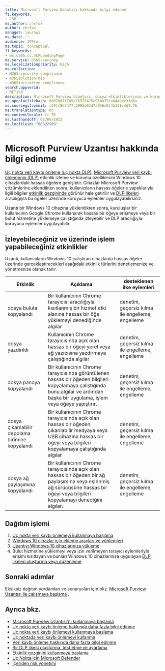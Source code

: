 ```yaml
---
title: Microsoft Purview Uzantısı hakkında bilgi edinme
f1.keywords:
- CSH
ms.author: chrfox
author: chrfox
manager: laurawi
ms.date: ''
audience: ITPro
ms.topic: conceptual
f1_keywords:
- ms.o365.cc.DLPLandingPage
ms.service: O365-seccomp
ms.localizationpriority: high
ms.collection:
- M365-security-compliance
- m365solution-mip
- m365initiative-compliance
search.appverid:
- MET150
description: Microsoft Purview Uzantısı, dosya etkinliklerinin ve koruyucu eylemlerin izlenmesini ve denetimini Google Chrome tarayıcısına genişletir
ms.openlocfilehash: 08078871765a75577475c93ba35cabda9ee3fd6a
ms.sourcegitcommit: c29fc9d7477c3985d02d7a956a9f4b311c4d9c76
ms.translationtype: MT
ms.contentlocale: tr-TR
ms.lasthandoff: 07/06/2022
ms.locfileid: "66622909"
---
```

# <a name="learn-about-the-microsoft-purview-extension"></a>Microsoft Purview Uzantısı hakkında bilgi edinme

[Uç nokta veri kaybı önleme (uç nokta DLP),](endpoint-dlp-learn-about.md) [Microsoft Purview veri kaybı önlemenin (DLP)](dlp-learn-about-dlp.md) etkinlik izleme ve koruma özelliklerini Windows 10 cihazlardaki hassas öğelere genişletir. Cihazlar Microsoft Purview çözümlerine eklendikten sonra, kullanıcıların hassas öğelerle yaptıklarıyla ilgili bilgiler [etkinlik gezgininde](data-classification-activity-explorer.md) görünür hale getirilir ve [DLP ilkeleri](create-test-tune-dlp-policy.md) aracılığıyla bu öğeler üzerinde koruyucu eylemler uygulayabilirsiniz.

Uzantı bir Windows 10 cihazına yüklendikten sonra, kuruluşlar bir kullanıcının Google Chrome kullanarak hassas bir öğeye erişmeye veya bir bulut hizmetine yüklemeye çalıştığında izleyebilir ve DLP aracılığıyla koruyucu eylemler uygulayabilir.  

## <a name="activities-you-can-monitor-and-take-action-on"></a>İzleyebileceğiniz ve üzerinde işlem yapabileceğiniz etkinlikler

Uzantı, kullanıcıların Windows 10 çalıştıran cihazlarda hassas öğeler üzerinde gerçekleştirecekleri aşağıdaki etkinlik türlerini denetlemenize ve yönetmenize olanak tanır.

Etkinlik |Açıklama  | desteklenen ilke eylemleri|
|---------|---------|---------|
|dosya buluta kopyalandı  | Bir kullanıcının Chrome tarayıcısı aracılığıyla kısıtlanmış bir hizmet etki alanına hassas bir öğe yüklemeyi denediğinde algılar |denetim, geçersiz kılma ile engelleme, engelleme|
|dosya yazdırıldı  |Kullanıcının Chrome tarayıcısında açık olan hassas bir öğeyi yerel veya ağ yazıcısına yazdırmaya çalıştığında algılar |denetim, geçersiz kılma ile engelleme, engelleme|
|dosya panoya kopyalandı |Bir kullanıcının Chrome tarayıcısında görüntülenen hassas bir öğeden bilgileri kopyalamaya çalıştığında bunu algılar ve ardından başka bir uygulama, işlem veya öğeye yapıştırır. |denetim, geçersiz kılma ile engelleme, engelleme|
|dosya çıkarılabilir depolama birimine kopyalandı    | Bir kullanıcının Chrome tarayıcısında açık olan hassas bir öğeden çıkarılabilir medyaya veya USB cihazına hassas bir öğeyi veya bilgileri kopyalamaya çalıştığında algılar |denetim, geçersiz kılma ile engelleme, engelleme|
|dosya ağ paylaşımına kopyalandı  |Bir kullanıcının Chrome tarayıcısında açık olan hassas bir öğeden bir ağ paylaşımına veya eşlenmiş ağ sürücüsüne hassas bir öğeyi veya bilgileri kopyalamayı denediğini algılar.|denetim, geçersiz kılma ile engelleme, engelleme |

## <a name="deployment-process"></a>Dağıtım işlemi
1. [Uç nokta veri kaybı önlemeyi kullanmaya başlama](endpoint-dlp-getting-started.md)
2. [Windows 10 cihazlar için ekleme araçları ve yöntemleri](device-onboarding-overview.md)
3. [Uzantıyı Windows 10 cihazlarınıza yükleme](dlp-chrome-get-started.md)
4. Bulut hizmetine yüklemeyi veya izin verilmeyen tarayıcı eylemleriyle erişimi kısıtlayan ve bunları Windows 10 cihazlarınıza uygulayan [DLP ilkeleri oluşturma veya düzenleme](create-test-tune-dlp-policy.md)

## <a name="next-steps"></a>Sonraki adımlar

Eksiksiz dağıtım yordamları ve senaryoları için bkz. [Microsoft Purview Uzantısı ile çalışmaya başlama](dlp-chrome-get-started.md) .

## <a name="see-also"></a>Ayrıca bkz.

- [Microsoft Purview Uzantısı'nı kullanmaya başlama](dlp-chrome-get-started.md)
- [Uç nokta veri kaybı önleme hakkında daha fazla bilgi edinme](endpoint-dlp-learn-about.md)
- [Uç nokta veri kaybı önlemeyi kullanmaya başlama](endpoint-dlp-getting-started.md)
- [Uç noktada veri kaybı önlemeyi kullanma](endpoint-dlp-using.md)
- [Veri kaybı önleme hakkında daha fazla bilgi edinme](dlp-learn-about-dlp.md)
- [Bir DLP ilkesi oluşturma, test etme ve ayarlama](create-test-tune-dlp-policy.md)
- [Etkinlik gezginini kullanmaya başlama](data-classification-activity-explorer.md)
- [Uç Nokta için Microsoft Defender](/windows/security/threat-protection/)
- [İçeriden risk yönetimi](insider-risk-management.md)
